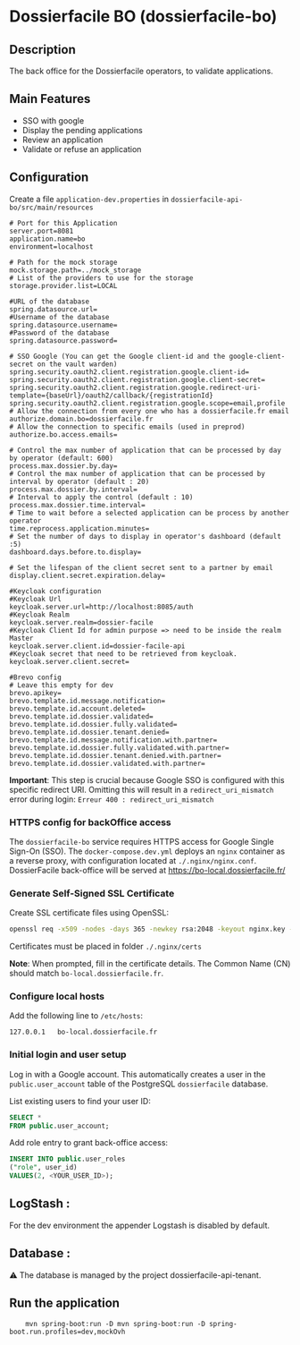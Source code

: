 # Dossierfacile BO (dossierfacile-bo)

## Description
The back office for the Dossierfacile operators, to validate applications.

## Main Features
- SSO with google
- Display the pending applications
- Review an application
- Validate or refuse an application

## Configuration
Create a file `application-dev.properties` in `dossierfacile-api-bo/src/main/resources`

```properties
# Port for this Application 
server.port=8081
application.name=bo
environment=localhost

# Path for the mock storage
mock.storage.path=../mock_storage
# List of the providers to use for the storage
storage.provider.list=LOCAL

#URL of the database
spring.datasource.url=
#Username of the database
spring.datasource.username=
#Password of the database
spring.datasource.password=

# SSO Google (You can get the Google client-id and the google-client-secret on the vault warden)
spring.security.oauth2.client.registration.google.client-id=
spring.security.oauth2.client.registration.google.client-secret=
spring.security.oauth2.client.registration.google.redirect-uri-template={baseUrl}/oauth2/callback/{registrationId}
spring.security.oauth2.client.registration.google.scope=email,profile
# Allow the connection from every one who has a dossierfacile.fr email
authorize.domain.bo=dossierfacile.fr
# Allow the connection to specific emails (used in preprod)
authorize.bo.access.emails=

# Control the max number of application that can be processed by day by operator (default: 600)
process.max.dossier.by.day=
# Control the max number of application that can be processed by interval by operator (default : 20)
process.max.dossier.by.interval=
# Interval to apply the control (default : 10)
process.max.dossier.time.interval=
# Time to wait before a selected application can be process by another operator
time.reprocess.application.minutes=
# Set the number of days to display in operator's dashboard (default :5)
dashboard.days.before.to.display=

# Set the lifespan of the client secret sent to a partner by email
display.client.secret.expiration.delay=

#Keycloak configuration
#Keycloak Url
keycloak.server.url=http://localhost:8085/auth
#Keycloak Realm
keycloak.server.realm=dossier-facile
#Keycloak Client Id for admin purpose => need to be inside the realm Master 
keycloak.server.client.id=dossier-facile-api
#Keycloak secret that need to be retrieved from keycloak. 
keycloak.server.client.secret=

#Brevo config
# Leave this empty for dev
brevo.apikey=
brevo.template.id.message.notification=
brevo.template.id.account.deleted=
brevo.template.id.dossier.validated=
brevo.template.id.dossier.fully.validated=
brevo.template.id.dossier.tenant.denied=
brevo.template.id.message.notification.with.partner=
brevo.template.id.dossier.fully.validated.with.partner=
brevo.template.id.dossier.tenant.denied.with.partner=
brevo.template.id.dossier.validated.with.partner=
```

**Important**: This step is crucial because Google SSO is configured with this specific redirect URI. Omitting this will result in a `redirect_uri_mismatch` error during login: `Erreur 400 : redirect_uri_mismatch`

### HTTPS config for backOffice access

The `dossierfacile-bo` service requires HTTPS access for Google Single Sign-On (SSO). The `docker-compose.dev.yml` deploys an `nginx` container as a reverse proxy, with configuration located at `./.nginx/nginx.conf`. DossierFacile back-office will be served at https://bo-local.dossierfacile.fr/

### Generate Self-Signed SSL Certificate

Create SSL certificate files using OpenSSL:
```bash
openssl req -x509 -nodes -days 365 -newkey rsa:2048 -keyout nginx.key -out nginx.crt
```

Certificates must be placed in folder `./.nginx/certs`

**Note**: When prompted, fill in the certificate details. The Common Name (CN) should match `bo-local.dossierfacile.fr`.

### Configure local hosts
Add the following line to `/etc/hosts`:
```
127.0.0.1   bo-local.dossierfacile.fr
```

### Initial login and user setup

Log in with a Google account. This automatically creates a user in the `public.user_account` table of the PostgreSQL `dossierfacile` database.

List existing users to find your user ID:
```sql
SELECT *
FROM public.user_account;
```

Add role entry to grant back-office access:
```sql
INSERT INTO public.user_roles
("role", user_id)
VALUES(2, <YOUR_USER_ID>);
```

## LogStash :

For the dev environment the appender Logstash is disabled by default.

## Database :
⚠️ The database is managed by the project dossierfacile-api-tenant.

## Run the application

```shell
    mvn spring-boot:run -D mvn spring-boot:run -D spring-boot.run.profiles=dev,mockOvh
```
